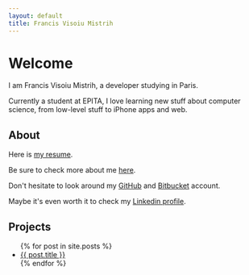 ```yaml
---
layout: default
title: Francis Visoiu Mistrih
---
```


# Welcome
I am Francis Visoiu Mistrih, a developer studying in Paris.

Currently a student at EPITA, I love learning new stuff about computer science, from low-level stuff to iPhone apps and web.

## About
Here is [my resume](http://cv.francisvm.com/).

Be sure to check more about me [here](/about/).

Don't hesitate to look around my [GitHub](https://github.com/thegameg) and [Bitbucket](http://bitbucket.org/thegameg) account.

Maybe it's even worth it to check my [Linkedin profile](https://www.linkedin.com/in/francisvm).

## Projects

<ul class="posts">
  {% for post in site.posts %}
    <li><a href="{{ BASE_PATH }}{{ post.url }}">{{ post.title }}</a></li>
  {% endfor %}
</ul>
